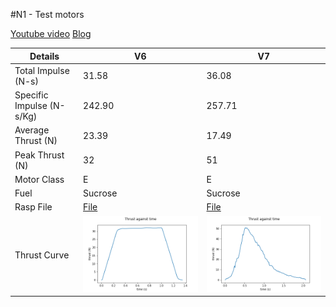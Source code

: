#N1 - Test motors

[Youtube video](https://www.youtube.com/watch?v=pPzbUa3gl14)
[Blog](https://nakujaproject.blogspot.com/2021/04/static-firing-test-report-16th-april.html)

Details |V6 | V7 
--- | --- | --- 
Total Impulse (N-s)| 31.58 | 36.08 
Specific Impulse (N-s/Kg) | 242.90 | 257.71
Average Thrust (N) | 23.39 | 17.49 
Peak Thrust (N) | 32 | 51
Motor Class| E | E
Fuel | Sucrose | Sucrose 
Rasp File | [File](n1-v6.eng) | [File](n1-v7.eng) 
Thrust Curve | ![](n1-v6.png) | ![](n1-v7.png)
